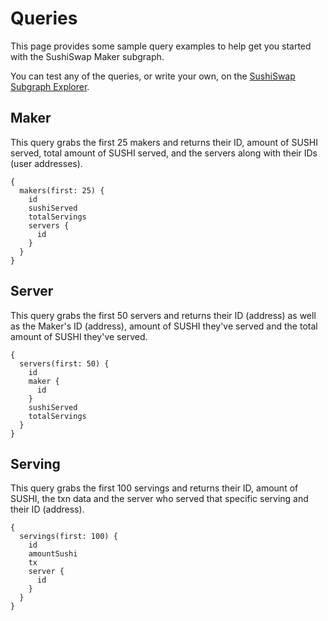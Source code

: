 # Queries

This page provides some sample query examples to help get you started with the SushiSwap Maker subgraph.

You can test any of the queries, or write your own, on the [SushiSwap Subgraph Explorer](https://thegraph.com/hosted-service/subgraph/zippoxer/sushiswap-subgraph-fork).

## Maker

This query grabs the first 25 makers and returns their ID, amount of SUSHI served, total amount of SUSHI served, and the servers along with their IDs (user addresses).

```
{
  makers(first: 25) {
    id
    sushiServed
    totalServings
    servers {
      id
    }
  }
}
```

## Server

This query grabs the first 50 servers and returns their ID (address) as well as the Maker's ID (address), amount of SUSHI they've served and the total amount of SUSHI they've served.

```
{
  servers(first: 50) {
    id
    maker {
      id
    }
    sushiServed
    totalServings
  }
}
```

## Serving

This query grabs the first 100 servings and returns their ID, amount of SUSHI, the txn data and the server who served that specific serving and their ID (address).

```
{
  servings(first: 100) {
    id
    amountSushi
    tx
    server {
      id
    }
  }
}
```
